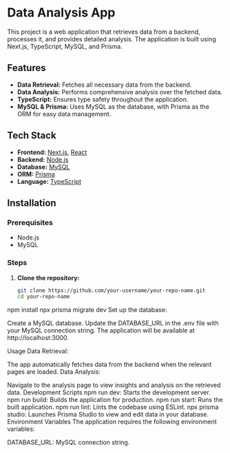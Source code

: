 
# Data Analysis App

This project is a web application that retrieves data from a backend, processes it, and provides detailed analysis. The application is built using Next.js, TypeScript, MySQL, and Prisma.

## Features

- **Data Retrieval:** Fetches all necessary data from the backend.
- **Data Analysis:** Performs comprehensive analysis over the fetched data.
- **TypeScript:** Ensures type safety throughout the application.
- **MySQL & Prisma:** Uses MySQL as the database, with Prisma as the ORM for easy data management.

## Tech Stack

- **Frontend:** [Next.js](https://nextjs.org/), [React](https://reactjs.org/)
- **Backend:** [Node.js](https://nodejs.org/)
- **Database:** [MySQL](https://www.mysql.com/)
- **ORM:** [Prisma](https://www.prisma.io/)
- **Language:** [TypeScript](https://www.typescriptlang.org/)

## Installation

### Prerequisites

- Node.js
- MySQL

### Steps

1. **Clone the repository:**
   ```bash
   git clone https://github.com/your-username/your-repo-name.git
   cd your-repo-name
npm install
npx prisma migrate dev
Set up the database:

Create a MySQL database.
Update the DATABASE_URL in the .env file with your MySQL connection string.
The application will be available at http://localhost:3000.

Usage
Data Retrieval:

The app automatically fetches data from the backend when the relevant pages are loaded.
Data Analysis:

Navigate to the analysis page to view insights and analysis on the retrieved data.
Development
Scripts
npm run dev: Starts the development server.
npm run build: Builds the application for production.
npm run start: Runs the built application.
npm run lint: Lints the codebase using ESLint.
npx prisma studio: Launches Prisma Studio to view and edit data in your database.
Environment Variables
The application requires the following environment variables:

DATABASE_URL: MySQL connection string.
